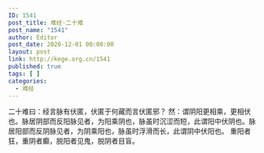 ```yaml
---
ID: 1541
post_title: 难经·二十难
post_name: "1541"
author: Editor
post_date: 2020-12-01 00:00:00
layout: post
link: http://kege.org.cn/1541
published: true
tags: [ ]
categories:
  - 难经
---
```

&#x4E8C;&#x5341;&#x96BE;&#x66F0;&#xFF1A;&#x7ECF;&#x8A00;&#x8109;&#x6709;&#x4F0F;&#x533F;&#xFF0C;&#x4F0F;&#x533F;&#x4E8E;&#x4F55;&#x85CF;&#x800C;&#x8A00;&#x4F0F;&#x533F;&#x90AA;&#xFF1F;
&#x7136;&#xFF1A;&#x8C13;&#x9634;&#x9633;&#x66F4;&#x76F8;&#x4E58;&#xFF0C;&#x66F4;&#x76F8;&#x4F0F;&#x4E5F;&#x3002;&#x8109;&#x5C45;&#x9634;&#x90E8;&#x800C;&#x53CD;&#x9633;&#x8109;&#x89C1;&#x8005;&#xFF0C;&#x4E3A;&#x9633;&#x4E58;&#x9634;&#x4E5F;&#xFF0C;&#x8109;&#x867D;&#x65F6;&#x6C89;&#x6DA9;&#x800C;&#x77ED;&#xFF0C;&#x6B64;&#x8C13;&#x9633;&#x4E2D;&#x4F0F;&#x9634;&#x4E5F;&#x3002;&#x8109;&#x5C45;&#x9633;&#x90E8;&#x800C;&#x53CD;&#x9634;&#x8109;&#x89C1;&#x8005;&#xFF0C;&#x4E3A;&#x9634;&#x4E58;&#x9633;&#x4E5F;&#xFF0C;&#x8109;&#x867D;&#x65F6;&#x6D6E;&#x6ED1;&#x800C;&#x957F;&#xFF0C;&#x6B64;&#x8C13;&#x9634;&#x4E2D;&#x4F0F;&#x9633;&#x4E5F;&#x3002;
&#x91CD;&#x9633;&#x8005;&#x72C2;&#xFF0C;&#x91CD;&#x9634;&#x8005;&#x766B;&#xFF0C;&#x8131;&#x9633;&#x8005;&#x89C1;&#x9B3C;&#xFF0C;&#x8131;&#x9634;&#x8005;&#x76EE;&#x76F2;&#x3002;